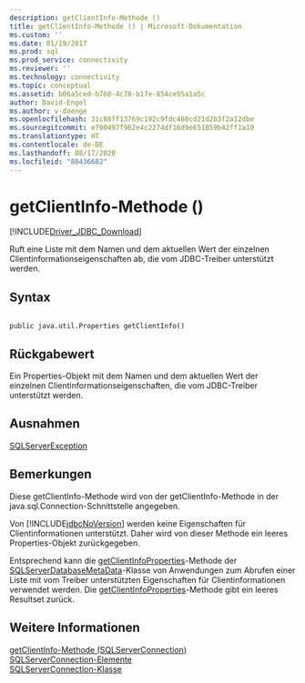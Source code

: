 ```yaml
---
description: getClientInfo-Methode ()
title: getClientInfo-Methode () | Microsoft-Dokumentation
ms.custom: ''
ms.date: 01/19/2017
ms.prod: sql
ms.prod_service: connectivity
ms.reviewer: ''
ms.technology: connectivity
ms.topic: conceptual
ms.assetid: b06a5ced-b760-4c78-b17e-854ce95a1a5c
author: David-Engel
ms.author: v-daenge
ms.openlocfilehash: 31c88ff13769c192c9fdc468cd21d2b3f2a12dbe
ms.sourcegitcommit: e700497f962e4c2274df16d9e651059b42ff1a10
ms.translationtype: HT
ms.contentlocale: de-DE
ms.lasthandoff: 08/17/2020
ms.locfileid: "88436682"
---
```

# <a name="getclientinfo-method-"></a>getClientInfo-Methode ()
[!INCLUDE[Driver_JDBC_Download](../../../includes/driver_jdbc_download.md)]

  Ruft eine Liste mit dem Namen und dem aktuellen Wert der einzelnen Clientinformationseigenschaften ab, die vom JDBC-Treiber unterstützt werden.  
  
## <a name="syntax"></a>Syntax  
  
```  
  
public java.util.Properties getClientInfo()  
```  
  
## <a name="return-value"></a>Rückgabewert  
 Ein Properties-Objekt mit dem Namen und dem aktuellen Wert der einzelnen Clientinformationseigenschaften, die vom JDBC-Treiber unterstützt werden.  
  
## <a name="exceptions"></a>Ausnahmen  
 [SQLServerException](../../../connect/jdbc/reference/sqlserverexception-class.md)  
  
## <a name="remarks"></a>Bemerkungen  
 Diese getClientInfo-Methode wird von der getClientInfo-Methode in der java.sql.Connection-Schnittstelle angegeben.  
  
 Von [!INCLUDE[jdbcNoVersion](../../../includes/jdbcnoversion_md.md)] werden keine Eigenschaften für Clientinformationen unterstützt. Daher wird von dieser Methode ein leeres Properties-Objekt zurückgegeben.  
  
 Entsprechend kann die [getClientInfoProperties](../../../connect/jdbc/reference/getclientinfoproperties-method-sqlserverdatabasemetadata.md)-Methode der [SQLServerDatabaseMetaData](../../../connect/jdbc/reference/sqlserverdatabasemetadata-class.md)-Klasse von Anwendungen zum Abrufen einer Liste mit vom Treiber unterstützten Eigenschaften für Clientinformationen verwendet werden. Die [getClientInfoProperties](../../../connect/jdbc/reference/getclientinfoproperties-method-sqlserverdatabasemetadata.md)-Methode gibt ein leeres Resultset zurück.  
  
## <a name="see-also"></a>Weitere Informationen  
 [getClientInfo-Methode &#40;SQLServerConnection&#41;](../../../connect/jdbc/reference/getclientinfo-method-sqlserverconnection.md)   
 [SQLServerConnection-Elemente](../../../connect/jdbc/reference/sqlserverconnection-members.md)   
 [SQLServerConnection-Klasse](../../../connect/jdbc/reference/sqlserverconnection-class.md)  
  
  
